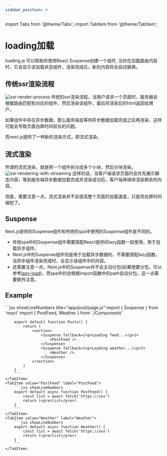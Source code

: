 ```yaml
---
sidebar_position: 4
---
```



import Tabs from '@theme/Tabs';
import TabItem from '@theme/TabItem';


# loading加载
loading.js 可以帮助你使用React Suspense创建一个组件, 当你在加载路由内容时，它会显示该加载状态组件，渲染完成后，新的内容将会自动替换。


## 传统ssr渲染流程
![ssr-render-process](../img/server-rendering-without-streaming-chart.avif)
传统的ssr渲染流程，当用户请求一个页面时，服务器会根据路由匹配到对应的组件，然后渲染该组件，最后将渲染后的html返回给用户。

如果组件中存在异步数据，那么服务端会等待异步数据加载完成之后再渲染，这样可能会导致页面白屏时间较长的问题。

而next.js提供了一种新的渲染方式，即流式渲染。


## 流式渲染
所谓的流式渲染，就是把一个组件拆分成多个小块，然后分块渲染。
![ssr-rendering-with-streaming](../img/server-rendering-with-streaming.avif)
这样的话，当客户端请求页面时会优先展示静态内容，等到服务端异步数据加载完成并渲染成功后，客户端再继续渲染剩余的内容。

但是，需要注意一点，流式渲染并不会提高整个页面的加载速度，只是将白屏时间缩短了。


## Suspense
Next.js提供的Suspense组件和传统的spa中使用的Suspense组件是不同的。
- 传统spa中的Suspense组件需要搭配React提供的lazy函数一起使用，用于加载异步组件。
- Next.js中的Suspense组件则是用于加载异步数据的，不需要搭配lazy函数，当异步组件渲染完成时，会显示该组件中的内容。
- 还需要注意一点，Next.js中的Suspense并不会主动分包(如果想要分包，可以参考[lazy-load](../client-api/lazy-load))，而spa中的会根据import函数中的path自动分包，这一点需要额外注意。


## Example
<Tabs>
    <TabItem value="post" label="post">
        ```jsx showLineNumbers title="app/post/page.js"
        import { Suspense } from 'react'
        import { PostFeed, Weather } from './Components'
        
        export default function Posts() {
            return (
                <section>
                    <Suspense fallback={<p>Loading feed...</p>}>
                        <PostFeed />
                    </Suspense>
                    <Suspense fallback={<p>Loading weather...</p>}>
                        <Weather />
                    </Suspense>
                </section>
            )
        }
        ```
    </TabItem>
    <TabItem value="PostFeed" label="PostFeed">
        ```jsx showLineNumbers
        export default async function PostFeed() {
            const list = await fetch('https://xxx')
            return (<pre>list</pre>)
        }
        ```
    </TabItem>
    <TabItem value="Weather" label="Weather">
        ```jsx showLineNumbers
        export default async function Weather() {
            const list = await fetch('https://xxx')
            return (<pre>list</pre>)
        }
        ```
    </TabItem>
</Tabs>